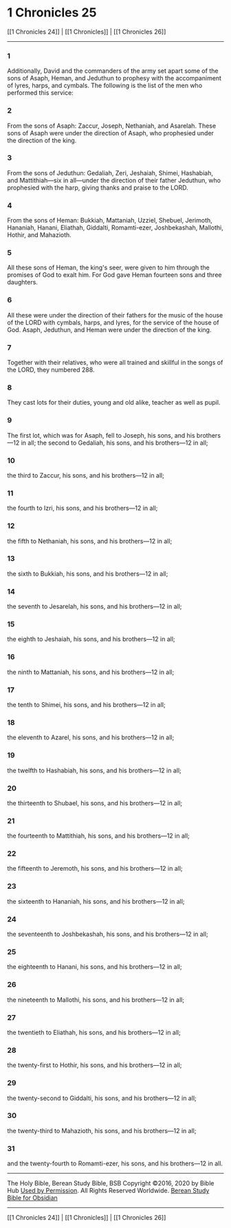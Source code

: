# 1 Chronicles 25

[[1 Chronicles 24]] | [[1 Chronicles]] | [[1 Chronicles 26]]

---

### 1
Additionally, David and the commanders of the army set apart some of the sons of Asaph, Heman, and Jeduthun to prophesy with the accompaniment of lyres, harps, and cymbals. The following is the list of the men who performed this service:

### 2
From the sons of Asaph: Zaccur, Joseph, Nethaniah, and Asarelah. These sons of Asaph were under the direction of Asaph, who prophesied under the direction of the king.

### 3
From the sons of Jeduthun: Gedaliah, Zeri, Jeshaiah, Shimei, Hashabiah, and Mattithiah—six in all—under the direction of their father Jeduthun, who prophesied with the harp, giving thanks and praise to the LORD.

### 4
From the sons of Heman: Bukkiah, Mattaniah, Uzziel, Shebuel, Jerimoth, Hananiah, Hanani, Eliathah, Giddalti, Romamti-ezer, Joshbekashah, Mallothi, Hothir, and Mahazioth.

### 5
All these sons of Heman, the king's seer, were given to him through the promises of God to exalt him. For God gave Heman fourteen sons and three daughters.

### 6
All these were under the direction of their fathers for the music of the house of the LORD with cymbals, harps, and lyres, for the service of the house of God. Asaph, Jeduthun, and Heman were under the direction of the king.

### 7
Together with their relatives, who were all trained and skillful in the songs of the LORD, they numbered 288.

### 8
They cast lots for their duties, young and old alike, teacher as well as pupil.

### 9
The first lot, which was for Asaph, fell to Joseph, his sons, and his brothers—12 in all; the second to Gedaliah, his sons, and his brothers—12 in all;

### 10
the third to Zaccur, his sons, and his brothers—12 in all;

### 11
the fourth to Izri, his sons, and his brothers—12 in all;

### 12
the fifth to Nethaniah, his sons, and his brothers—12 in all;

### 13
the sixth to Bukkiah, his sons, and his brothers—12 in all;

### 14
the seventh to Jesarelah, his sons, and his brothers—12 in all;

### 15
the eighth to Jeshaiah, his sons, and his brothers—12 in all;

### 16
the ninth to Mattaniah, his sons, and his brothers—12 in all;

### 17
the tenth to Shimei, his sons, and his brothers—12 in all;

### 18
the eleventh to Azarel, his sons, and his brothers—12 in all;

### 19
the twelfth to Hashabiah, his sons, and his brothers—12 in all;

### 20
the thirteenth to Shubael, his sons, and his brothers—12 in all;

### 21
the fourteenth to Mattithiah, his sons, and his brothers—12 in all;

### 22
the fifteenth to Jeremoth, his sons, and his brothers—12 in all;

### 23
the sixteenth to Hananiah, his sons, and his brothers—12 in all;

### 24
the seventeenth to Joshbekashah, his sons, and his brothers—12 in all;

### 25
the eighteenth to Hanani, his sons, and his brothers—12 in all;

### 26
the nineteenth to Mallothi, his sons, and his brothers—12 in all;

### 27
the twentieth to Eliathah, his sons, and his brothers—12 in all;

### 28
the twenty-first to Hothir, his sons, and his brothers—12 in all;

### 29
the twenty-second to Giddalti, his sons, and his brothers—12 in all;

### 30
the twenty-third to Mahazioth, his sons, and his brothers—12 in all;

### 31
and the twenty-fourth to Romamti-ezer, his sons, and his brothers—12 in all.

---

The Holy Bible, Berean Study Bible, BSB
Copyright ©2016, 2020 by Bible Hub
[Used by Permission](https://berean.bible/terms.htm). All Rights Reserved Worldwide.
[Berean Study Bible for Obsidian](https://github.com/gapmiss/berean-study-bible-for-obsidian)

---

[[1 Chronicles 24]] | [[1 Chronicles]] | [[1 Chronicles 26]]

